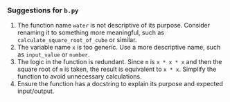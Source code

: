 ### Suggestions for `b.py`

1. The function name `water` is not descriptive of its purpose. Consider renaming it to something more meaningful, such as `calculate_square_root_of_cube` or similar.  
2. The variable name `x` is too generic. Use a more descriptive name, such as `input_value` or `number`.  
3. The logic in the function is redundant. Since `m` is `x * x * x` and then the square root of `m` is taken, the result is equivalent to `x * x`. Simplify the function to avoid unnecessary calculations.  
4. Ensure the function has a docstring to explain its purpose and expected input/output.

